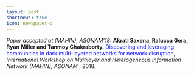 ```yaml
---
layout: post
shortnews: true
icon: newspaper-o
---
```

<i>Paper accepted at (MAHIN), ASONAM'18:</i> <b>Akrati Saxena, Ralucca Gera, Ryan Miller and Tanmoy Chakraborty.</b> <font color="blue">Discovering and leveraging communities in dark multi-layered networks for network disruption</font>, <i>International Workshop on Multilayer and Heterogeneous Information Network (MAHIN), ASONAM </i>, 2018.